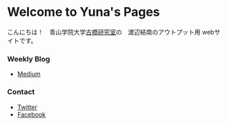 # Welcome to Yuna's Pages


こんにちは！　青山学院大学[古橋研究室](http://furuhashilab.com/)の　渡辺結南のアウトプット用 webサイトです。


### Weekly Blog
* [Medium](https://medium.com/@yunawatanabe)


### Contact
* [Twitter](https://twitter.com/nabeyuna2)
* [Facebook](https://www.facebook.com/profile.php?id=100004439441139)
